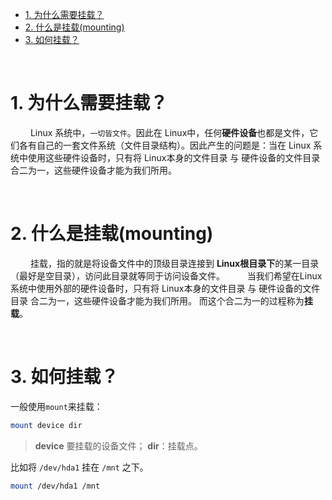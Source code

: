 - [1. 为什么需要挂载？](#1-为什么需要挂载)
- [2. 什么是挂载(mounting)](#2-什么是挂载mounting)
- [3. 如何挂载？](#3-如何挂载)



&emsp;
&emsp; 
# 1. 为什么需要挂载？
&emsp;&emsp; Linux 系统中，`一切皆文件`。因此在 Linux中，任何**硬件设备**也都是文件，它们各有自己的一套文件系统（文件目录结构）。因此产生的问题是：当在 Linux 系统中使用这些硬件设备时，只有将 Linux本身的文件目录 与 硬件设备的文件目录 合二为一，这些硬件设备才能为我们所用。



&emsp;
&emsp; 
# 2. 什么是挂载(mounting)
&emsp;&emsp; 挂载，指的就是将设备文件中的顶级目录连接到 **Linux根目录下**的某一目录（最好是空目录），访问此目录就等同于访问设备文件。
&emsp;&emsp; 当我们希望在Linux系统中使用外部的硬件设备时，只有将 Linux本身的文件目录 与 硬件设备的文件目录 合二为一，这些硬件设备才能为我们所用。 而这个合二为一的过程称为**挂载**。



&emsp;
&emsp; 
# 3. 如何挂载？
一般使用`mount`来挂载：
```bash
mount device dir
```
> **device** 要挂载的设备文件；
> **dir**：挂载点。
> 
比如将 `/dev/hda1` 挂在 `/mnt` 之下。
```bash
mount /dev/hda1 /mnt
```
